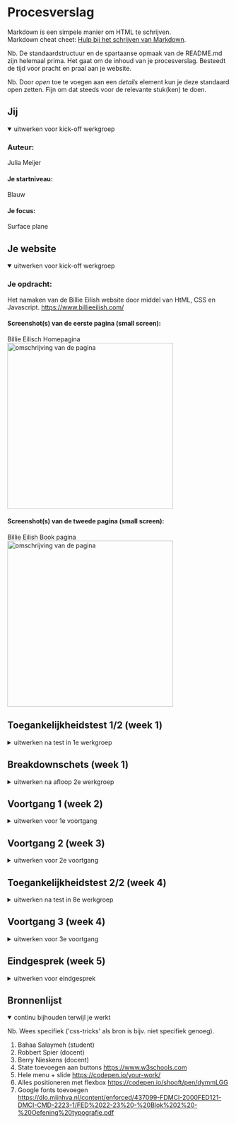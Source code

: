 # Procesverslag
Markdown is een simpele manier om HTML te schrijven.  
Markdown cheat cheet: [Hulp bij het schrijven van Markdown](https://github.com/adam-p/markdown-here/wiki/Markdown-Cheatsheet).

Nb. De standaardstructuur en de spartaanse opmaak van de README.md zijn helemaal prima. Het gaat om de inhoud van je procesverslag. Besteedt de tijd voor pracht en praal aan je website.

Nb. Door *open* toe te voegen aan een *details* element kun je deze standaard open zetten. Fijn om dat steeds voor de relevante stuk(ken) te doen.





## Jij

<details open>
  <summary>uitwerken voor kick-off werkgroep</summary>

  ### Auteur:
  Julia Meijer

  #### Je startniveau:
  Blauw

  #### Je focus:
  Surface plane
 
</details>





## Je website

<details open>
  <summary>uitwerken voor kick-off werkgroep</summary>

  ### Je opdracht:
  Het namaken van de Billie Eilish website door middel van HtML, CSS en Javascript. 
  https://www.billieeilish.com/ 

  #### Screenshot(s) van de eerste pagina (small screen): 
  Billie Eilisch Homepagina
  <img src="readme-images/breakdownschets_1.png" width="375px" alt="omschrijving van de pagina">

  #### Screenshot(s) van de tweede pagina (small screen):
  Billie Eilish Book pagina
  <img src="readme-images/breakdownschets_2.png" width="375px" alt="omschrijving van de pagina">

</details>



## Toegankelijkheidstest 1/2 (week 1)

<details>
  <summary>uitwerken na test in 1e werkgroep</summary>

  ### Bevindingen
  Lijst met bevindingen die naar voren kwam:

  #### Screenreader
  Wanneer ik probeer te navigeren door de Billie Eilish website met de screenreader, begint de screenreader met lezen van het allereerste 
  element in de linker bovenhoek. Als ik op tab klik om naar het volgende element te gaan, dan werkt dit niet heel goed en gaat de 
  screenreader verder met voorlezen op volgorde. 
  
  De Billie Eilish website is dus niet heel toegankelijk, aangezien voor veel mensen de eerste linkse elementen van de pagina 
  helemaal niet relevant zijn maar ze wel moeten wachten totdat de screenreader bij het gewenste element is. 

  #### Muis en Toetsenbord 
  De muis verandert van vorm wanneer je over bijvoorbeeld een afbeelding of knop gaat. Dit geeft aan dat het een klikbaar object is. Als je met de muis over het menu gaat, dan verandert deze van kleur en laat dus zien dat de muis is geland op dat menu item, dit is heel goed voor de toegankelijkheid

  Als je probeert te tabben zonder de screenreader aan, dan gaat hij elk individueel element af (echt elke zin etc). Dus het lijkt 
  alsof de tab op een gegeven moment niks meer doet, maar dan is hij bezig met langs de zinnen te gaan. Het is dus mogelijk om zonder 
  de scrollen door de pagina te komen. Dus is goed voor de toegankelijkheid, aangezien sommige mensen misschien niet in staat zijn
  om de scrollbeweging te maken.  
  Met de spatie gaat het beweging door de pagina een stuk gemakkelijker, nu spring je door de pagina heen zonder op de elementen op de
  website te letten. 

  
  #### Motoriek (shocks, elastiekjes)
  We hebben in de eerste week niet een toegankelijkheidstest gedaan met de motoriek. 

  #### Visueel (brillen, contrast, kleurenblind, dark/light). 
  We hebben in de eerste week niet met de brillen, contrast of kleurenbindheid getest. Wel heb ik uitgetest of er een dark/light mode
  op deze site is toegepast, maar dit is niet het geval. 
  Hier zou ik eventueel mij op kunnen focussen, omdat dit veel toevoegd aan de toegankelijkheid van de site.


</details>



## Breakdownschets (week 1)

<details>
  <summary>uitwerken na afloop 2e werkgroep</summary>

  ### de hele pagina: 
  <img src="readme-images/breakdownschets_1.png" width="375px" alt="breakdown van de hele pagina">

  ### dynamisch deel (bijv menu): 
  <img src="readme-images/breakdownschet_dynamish.png" width="375px" alt="breakdown van een dynamisch deel">

</details>






## Voortgang 1 (week 2)

<details>
  <summary>uitwerken voor 1e voortgang</summary>

  ### Stand van zaken
  hier dit ging goed & dit was lastig (neem ook screenshots op van delen van je website en code)


  ### Agenda voor meeting
  samen met je groepje opstellen

  | Sashsa         | Sterre             | Julia Meijer    
  | ---            | ---                | ---         
  | dit bespreken  | en dit             | Waarom lukt het niet om mijn menu animatie te maken?   
  | en dat ook nog | dit als er tijd is | Hoe moet ik een lyrics video van Billie Eilish toevoegen? 
  | ...            | ...                |          


  ### Verslag van meeting
  hier na afloop snel de uitkomsten van de meeting vastleggen

  - Kelly Mae heeft een website doorgestuurd waardoor het wel lukt om een Billie Eilish video toe te voegen. 
    -> Youtube video's van artiestsen mogen blijkbaar niet zomaar op andere sites gebruikt worden. 

</details>





## Voortgang 2 (week 3)

<details>
  <summary>uitwerken voor 2e voortgang</summary>

  ### Stand van zaken
  Bij deze feedback les heeft iedereen zijn website op het grote scherm laten zien en gaf de docent feedback. Hierbij heb ik vooral vragen gesteld
  over dingen die nog niet helemaal lukten, zoals het menu naar links laten sliden.
  Ook hebben we hierbij vastgesteld welke dingen ik van de surfaceplane uit ga werken; 
  - Menu tab baar maken (slide van rechts naar links)
  - Dark Mode
  - Button Hover
  - Fixed Header
  - Toegankelijkheid+ ( in het menu aangeven waar de gebruiker zich bevind op de pagina )


  ### Verslag van meeting
  Ik vond het heel nuttig om met de docent naar mijn werk te kijken en hierbij feedback te krijgen. Hierdoor had ik weer op een rijtje wat er nog moet gebeuren
  en hoe ik dit uit zou gaan moeten werken. 


</details>





## Toegankelijkheidstest 2/2 (week 4)

<details>
  <summary>uitwerken na test in 8e werkgroep</summary>

  ### Bevindingen
  Lijst met je bevindingen die in de test naar voren kwamen (geef ook aan wat er verbeterd is):

  #### Screenreader
  Door met een tweede keer door de pagina te gaan met de screenreader kwam ik erachter dat het niet gemakkelijk is voor een screenreader-gebruiker 
  om een video te bekijken. De screenreader ging als eerst alle elementen om de video heen lezen zoals; de titel, ondertitel en zelf het youtube logo werd
  voorgelezen. Dit is niet heel toegankelijk, aangezien de gebruiker hoogstwaarschijnlijk niet geinteresseerd hierin is en gewoon de video wilt bekijken. 

  Dit kan opgelost worden door de gebruiker de mogelijkheid te geven om sneller door de kopjes heen te tabben en niet verplicht te worden om alle tekst aan te horen. 

  #### Muis en Toetsenbord 
  Ik heb niet meer bevindingen gedaan door een tweede keer door de pagina te gaan.


  #### Motoriek (shocks, elastiekjes)
  Tijdens de test hebben we een toegankelijkheidstest met shocks, elastikjes en ballonnen gedaan. 
  De shocks zijn voor mensen met bijvoorbeeld een ziekte zoals Parinson die hun spieren niet zo kunnen bewegen zoals zij willen. Door deze test kwamen we erachter of het mogelijk is voor iemand met zo'n soort ziekte om door de pagina te navigeren. Naar mijn ervaring ging het navigeren best goed, het gaat natuurlijk wel iets minder gemakkelijk dan voorheen maar over het algemeen lukte het. Nu denk ik wel dat ik een lage stand had aangezet en als je een echte ziekte hebt die je spieren beinvloedt, dat het misschien lastiger wordt. 


  <img src="readme-images/Elastiekjes.JPG" width="375px" alt="Foto van hoe mijn handen waren vastgemaakt tijdens de test">

  De elastiekjes zijn voor mensen met een fysieke handicap, de elastiekjes op de foto zijn voor mensen waarbij 2 vinger aan elkaar gegroeid zijn. Vanuit mijn ervaring met de test is het voor een fysiek gehandicapt persoon (tot zekere hoogte) mogelijk om deze site te gebruiken. 

  
  De ballonnen zijn voor gebruikers met een concentratie probleem. Ik kwam er tijdens de tests achter dat ik persoonlijk niet afgeleid werd door de ballonnen, en ik de site zoals gewoonlijk kon door
  navigeren. Dit komt denk ik mede doordat de site niet heel moeilijk te navigeren is, en hiervoor dus ook niet volle concentratie nodig is. 

  Mijn uiteindelijke conclusie uit deze test is; het is mogelijk voor iemand met een handicap om deze site te gebruiken, als de handicap erger wordt kan het wat lastiger worden. 


  #### Visueel (brillen, contrast, kleurenblind, dark/light). 
  <img src="readme-images/Brillen.JPG" width="375px" alt="Foto van hoe de brillen eruit zagen tijdens de test">
  
  Tijdens deze test was het de bedoeling om de site te gebruiken met een visuele aandoening. Ik heb alle brillen met de verschillende ziektes uitgeprobeerd. De site van Billie Eilish is wat eenkleurig, dus dit was een klein obstakel tijdens het doen van deze tests. Maar over het algmeen zou ik zeggen dat het zeker mogelijk en toegankelijk is om deze site te gebruiken voor iemnand met een visuele aandoening. 
</details>





## Voortgang 3 (week 4)

<details>
  <summary>uitwerken voor 3e voortgang</summary>

  ### Stand van zaken
  Tijdens deze voortgang hebben we de site op het grote scherm laten zien voor de docent. Hier kregen we feedback op de tot nu toe gemaakte site. 

  Mijn feedback was vooral dat ik de elementen die er nog niet waren af moest maken voor de deadline. Voor de rest lijkt de site op de originele Billie Eilish site. 
  Ook kon ik nog vragen stellen over dingen die ik lastig vond en niet helemaal lukte zoals; de tekst over de hele pagina centreren. 


  ### Verslag van meeting
  Het was erg nuttig om mijn eindproduct nog een keer voor te leggen aan de docent en hier feedback op te krijgen. Op deze manier weet je gelijk of je de goede kant op gaat en wat er nog gedaan moet worden. 


</details>





## Eindgesprek (week 5)

<details>
  <summary>uitwerken voor eindgesprek</summary>

  ### Je uitkomst - karakteristiek screenshots:
  <img src="readme-images/dummy-plaatje.jpg" width="375px" alt="uitomst opdracht 1">


  ### Dit ging goed/Heb ik geleerd: 
  Korte omschrijving met plaatjes

  <img src="readme-images/dummy-plaatje.jpg" width="375px" alt="top">


  ### Dit was lastig/Is niet gelukt:
  Korte omschrijving met plaatjes

  <img src="readme-images/dummy-plaatje.jpg" width="375px" alt="bummer">
</details>





## Bronnenlijst

<details open>
  <summary>continu bijhouden terwijl je werkt</summary>

  Nb. Wees specifiek ('css-tricks' als bron is bijv. niet specifiek genoeg).

  1. Bahaa Salaymeh (student)
  2. Robbert Spier (docent)
  3. Berry Nieskens (docent)
  4. State toevoegen aan buttons https://www.w3schools.com 
  5. Hele menu + slide https://codepen.io/your-work/ 
  6. Alles positioneren met flexbox https://codepen.io/shooft/pen/dymmLGG 
  7. Google fonts toevoegen https://dlo.mijnhva.nl/content/enforced/437099-FDMCI-2000FED121-DMCI-CMD-2223-1/FED%2022-23%20-%20Blok%202%20-%20Oefening%20typografie.pdf 

</details>
